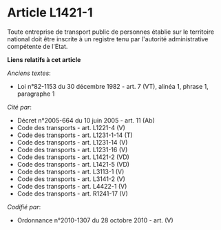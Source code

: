 # Article L1421-1

Toute entreprise de transport public de personnes établie sur le territoire national doit être inscrite à un registre tenu
par l'autorité administrative compétente de l'Etat.

**Liens relatifs à cet article**

_Anciens textes_:

  - Loi n°82-1153 du 30 décembre 1982 - art. 7 (VT), alinéa 1, phrase 1, paragraphe 1

_Cité par_:

  - Décret n°2005-664 du 10 juin 2005 - art. 11 (Ab)
  - Code des transports - art. L1221-4 (V)
  - Code des transports - art. L1231-1-14 (T)
  - Code des transports - art. L1231-14 (V)
  - Code des transports - art. L1231-16 (V)
  - Code des transports - art. L1421-2 (VD)
  - Code des transports - art. L1421-5 (VD)
  - Code des transports - art. L3113-1 (V)
  - Code des transports - art. L3141-2 (V)
  - Code des transports - art. L4422-1 (V)
  - Code des transports - art. R1241-17 (V)

_Codifié par_:

  - Ordonnance n°2010-1307 du 28 octobre 2010 - art. (V)
